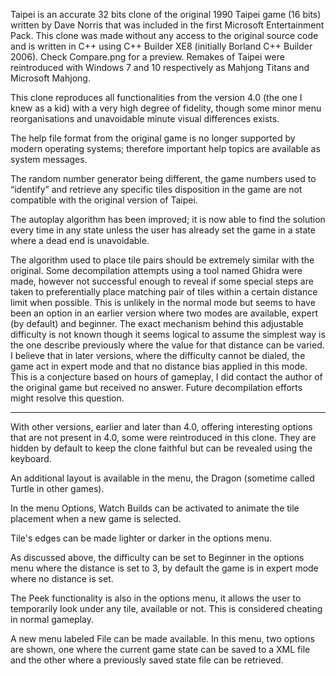 Taipei is an accurate 32 bits clone of the original 1990 Taipei game (16 bits) written by Dave Norris that was included in the first Microsoft Entertainment Pack.
This clone was made without any access to the original source code and is written in C++ using C++ Builder XE8 (initially Borland C++ Builder 2006).
Check Compare.png for a preview.
Remakes of Taipei were reintroduced with Windows 7 and 10 respectively as Mahjong Titans and Microsoft Mahjong.



This clone reproduces all functionalities from the version 4.0 (the one I knew as a kid) with a very high degree of fidelity, though some minor menu reorganisations and unavoidable minute visual differences exists.

The help file format from the original game is no longer supported by modern operating systems; therefore important help topics are available as system messages.

The random number generator being different, the game numbers used to “identify” and retrieve any specific tiles disposition in the game are not compatible with the original version of Taipei.

The autoplay algorithm has been improved; it is now able to find the solution every time in any state unless the user has already set the game in a state where a dead end is unavoidable.

The algorithm used to place tile pairs should be extremely similar with the original. Some decompilation attempts using a tool named Ghidra were made, however not successful enough to reveal if some special steps are taken to preferentially place matching pair of tiles within a certain distance limit when possible.
This is unlikely in the normal mode but seems to have been an option in an earlier version where two modes are available, expert (by default) and beginner.
The exact mechanism behind this adjustable difficulty is not known though it seems logical to assume the simplest way is the one describe previously where the value for that distance can be varied.
I believe that in later versions, where the difficulty cannot be dialed, the game act in expert mode and that no distance bias applied in this mode.
This is a conjecture based on hours of gameplay, I did contact the author of the original game but received no answer.
Future decompilation efforts might resolve this question.

-----------------------------------------------------------------------------------------------------------------------------

With other versions, earlier and later than 4.0, offering interesting options that are not present in 4.0, some were reintroduced in this clone.
They are hidden by default to keep the clone faithful but can be revealed using the keyboard.

An additional layout is available in the menu, the Dragon (sometime called Turtle in other games).

In the menu Options, Watch Builds can be activated to animate the tile placement when a new game is selected.

Tile's edges can be made lighter or darker in the options menu.

As discussed above, the difficulty can be set to Beginner in the options menu where the distance is set to 3, by default the game is in expert mode where no distance is set.

The Peek functionality is also in the options menu, it allows the user to temporarily look under any tile, available or not.
This is considered cheating in normal gameplay.

A new menu labeled File can be made available. In this menu, two options are shown, one where the current game state can be saved to a XML file and the other where a previously saved state file can be retrieved.
